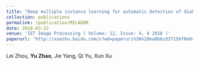 ```yaml
---
title: "Deep multiple instance learning for automatic detection of diabetic retinopathy in retinal images"
collection: publications
permalink: /publication/MILADDR
date: 2018-03-22
venue: 'IET Image Processing ( Volume: 12, Issue: 4, 4 2018 )'
paperurl: 'http://xueshu.baidu.com/s?wd=paperuri%3A%28ea0bbcd3715bf0e045f6f038120efdb3%29&filter=sc_long_sign&tn=SE_xueshusource_2kduw22v&sc_vurl=http%3A%2F%2Fieeexplore.ieee.org%2Fdocument%2F8320067%2F&ie=utf-8&sc_us=16965518562152757428'
---
```


Lei Zhou, **Yu Zhao**, Jie Yang, Qi Yu, Xun Xu